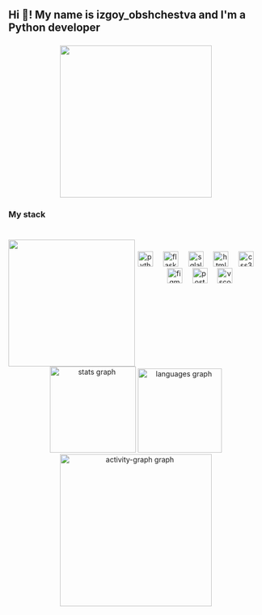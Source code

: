 <h2 align="left">Hi 👋! My name is izgoy_obshchestva and I'm a Python developer</h2>

###

<div align="center">
  <img height="300" src="https://i.pinimg.com/originals/97/a7/85/97a785aace75b4c1e27e4442d2306424.gif"  />
</div>

###

<h3 align="left">My stack</h3>

###

<br clear="both">

<img align="left" height="250" src="https://i.pinimg.com/736x/7c/91/e4/7c91e4f5a2e6112760305f83e2c069aa.jpg"  />

###

<div align="center">
  <img src="https://cdn.jsdelivr.net/gh/devicons/devicon/icons/python/python-original.svg" height="30" alt="python logo"  />
  <img width="12" />
  <img src="https://cdn.jsdelivr.net/gh/devicons/devicon/icons/flask/flask-original.svg" height="30" alt="flask logo"  />
  <img width="12" />
  <img src="https://cdn.jsdelivr.net/gh/devicons/devicon/icons/sqlalchemy/sqlalchemy-original.svg" height="30" alt="sqlalchemy logo"  />
  <img width="12" />
  <img src="https://cdn.jsdelivr.net/gh/devicons/devicon/icons/html5/html5-original.svg" height="30" alt="html5 logo"  />
  <img width="12" />
  <img src="https://cdn.jsdelivr.net/gh/devicons/devicon/icons/css3/css3-original.svg" height="30" alt="css3 logo"  />
  <img width="12" />
  <img src="https://cdn.jsdelivr.net/gh/devicons/devicon/icons/figma/figma-original.svg" height="30" alt="figma logo"  />
  <img width="12" />
  <img src="https://cdn.jsdelivr.net/gh/devicons/devicon/icons/postgresql/postgresql-original.svg" height="30" alt="postgresql logo"  />
  <img width="12" />
  <img src="https://cdn.jsdelivr.net/gh/devicons/devicon/icons/vscode/vscode-original.svg" height="30" alt="vscode logo"  />
</div>

###

<br clear="both">

<div align="center">
  <img src="https://github-readme-stats.vercel.app/api?username=IzgoyObshchestva&hide_title=true&hide_rank=false&show_icons=true&include_all_commits=true&count_private=true&disable_animations=false&theme=dark&locale=en&hide_border=true&order=1" height="170" alt="stats graph"  />
  <img src="https://github-readme-stats.vercel.app/api/top-langs?username=IzgoyObshchestva&locale=en&hide_title=false&layout=compact&card_width=320&langs_count=12&theme=dark&hide_border=true&order=2&custom_title=Programming%20Languages" height="166" alt="languages graph"  />
  <img src="https://github-readme-activity-graph.vercel.app/graph?username=IzgoyObshchestva&radius=16&theme=github-dark&area=false&order=5&hide_border=false&hide_title=false" height="300" alt="activity-graph graph"  />
</div>

###
